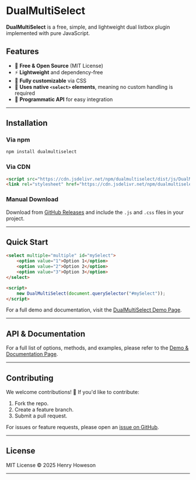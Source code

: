 # DualMultiSelect

**DualMultiSelect** is a free, simple, and lightweight dual listbox plugin implemented with pure JavaScript.

## Features
- 📜 **Free & Open Source** (MIT License)
- ⚡ **Lightweight** and dependency-free
- 🎨 **Fully customizable** via CSS
- 🎯 **Uses native `<select>` elements**, meaning no custom handling is required
- 🔄 **Programmatic API** for easy integration

---

## Installation
### Via npm
```sh
npm install dualmultiselect
```

### Via CDN
```html
<script src="https://cdn.jsdelivr.net/npm/dualmultiselect/dist/js/DualMultiSelect.umd.min.js"></script>
<link rel="stylesheet" href="https://cdn.jsdelivr.net/npm/dualmultiselect/dist/css/DualMultiSelect.min.css">
```

### Manual Download
Download from [GitHub Releases](https://github.com/hhoweson/DualMultiSelect/releases) and include the `.js` and `.css` files in your project.

---

## Quick Start
```html
<select multiple="multiple" id="mySelect">
    <option value="1">Option 1</option>
    <option value="2">Option 2</option>
    <option value="3">Option 3</option>
</select>

<script>
    new DualMultiSelect(document.querySelector("#mySelect"));
</script>
```

For a full demo and documentation, visit the [DualMultiSelect Demo Page](https://hhoweson.github.io/DualMultiSelect/).

---

## API & Documentation
For a full list of options, methods, and examples, please refer to the [Demo & Documentation Page](https://hhoweson.github.io/DualMultiSelect/).

---

## Contributing
We welcome contributions! 🚀 If you'd like to contribute:
1. Fork the repo.
2. Create a feature branch.
3. Submit a pull request.

For issues or feature requests, please open an [issue on GitHub](https://github.com/hhoweson/DualMultiSelect/issues).

---

## License
MIT License © 2025 Henry Howeson

---